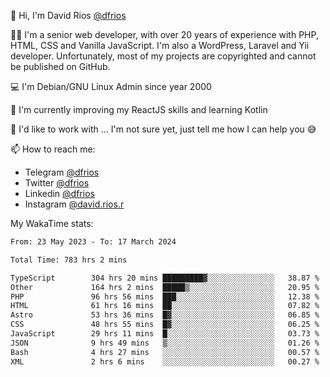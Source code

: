 👋 Hi, I'm David Rios [@dfrios](https://github.com/dfrios)

👨‍💻 I'm a senior web developer, with over 20 years of experience with PHP, HTML, CSS and Vanilla JavaScript. I'm also a WordPress, Laravel and Yii developer. Unfortunately, most of my projects are copyrighted and cannot be published on GitHub.

💻 I'm Debian/GNU Linux Admin since year 2000

🌱 I'm currently improving my ReactJS skills and learning Kotlin

💞️ I'd like to work with ... I'm not sure yet, just tell me how I can help you 😅


📫 How to reach me:
* Telegram [@dfrios](https://t.me/dfrios)
* Twitter [@dfrios](https://twitter.com/dfrios)
* Linkedin [@dfrios](https://linkedin.com/in/dfrios)
* Instagram [@david.rios.r](https://instagram.com/david.rios.r)



My WakaTime stats:
<!--START_SECTION:waka-->

```txt
From: 23 May 2023 - To: 17 March 2024

Total Time: 783 hrs 2 mins

TypeScript        304 hrs 20 mins █████████▓░░░░░░░░░░░░░░░   38.87 %
Other             164 hrs 2 mins  █████▒░░░░░░░░░░░░░░░░░░░   20.95 %
PHP               96 hrs 56 mins  ███░░░░░░░░░░░░░░░░░░░░░░   12.38 %
HTML              61 hrs 16 mins  ██░░░░░░░░░░░░░░░░░░░░░░░   07.82 %
Astro             53 hrs 36 mins  █▓░░░░░░░░░░░░░░░░░░░░░░░   06.85 %
CSS               48 hrs 55 mins  █▓░░░░░░░░░░░░░░░░░░░░░░░   06.25 %
JavaScript        29 hrs 11 mins  █░░░░░░░░░░░░░░░░░░░░░░░░   03.73 %
JSON              9 hrs 49 mins   ▒░░░░░░░░░░░░░░░░░░░░░░░░   01.26 %
Bash              4 hrs 27 mins   ░░░░░░░░░░░░░░░░░░░░░░░░░   00.57 %
XML               2 hrs 6 mins    ░░░░░░░░░░░░░░░░░░░░░░░░░   00.27 %
```

<!--END_SECTION:waka-->
